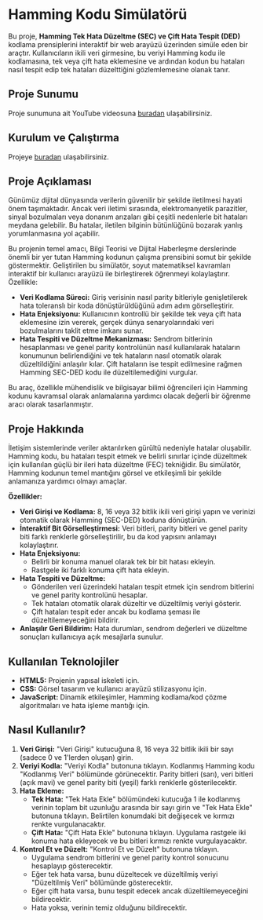 # Hamming Kodu Simülatörü

Bu proje, **Hamming Tek Hata Düzeltme (SEC) ve Çift Hata Tespit (DED)** kodlama prensiplerini interaktif bir web arayüzü üzerinden simüle eden bir araçtır. Kullanıcıların ikili veri girmesine, bu veriyi Hamming kodu ile kodlamasına, tek veya çift hata eklemesine ve ardından kodun bu hataları nasıl tespit edip tek hataları düzelttiğini gözlemlemesine olanak tanır.

## Proje Sunumu
Proje sunumuna ait YouTube videosuna [buradan]() ulaşabilirsiniz.

## Kurulum ve Çalıştırma

Projeye [buradan]() ulaşabilirsiniz.

## Proje Açıklaması

Günümüz dijital dünyasında verilerin güvenilir bir şekilde iletilmesi hayati önem taşımaktadır. Ancak veri iletimi sırasında, elektromanyetik parazitler, sinyal bozulmaları veya donanım arızaları gibi çeşitli nedenlerle bit hataları meydana gelebilir. Bu hatalar, iletilen bilginin bütünlüğünü bozarak yanlış yorumlanmasına yol açabilir.

Bu projenin temel amacı, Bilgi Teorisi ve Dijital Haberleşme derslerinde önemli bir yer tutan Hamming kodunun çalışma prensibini somut bir şekilde göstermektir. Geliştirilen bu simülatör, soyut matematiksel kavramları interaktif bir kullanıcı arayüzü ile birleştirerek öğrenmeyi kolaylaştırır. Özellikle:

* **Veri Kodlama Süreci:** Giriş verisinin nasıl parity bitleriyle genişletilerek hata toleranslı bir koda dönüştürüldüğünü adım adım görselleştirir.
* **Hata Enjeksiyonu:** Kullanıcının kontrollü bir şekilde tek veya çift hata eklemesine izin vererek, gerçek dünya senaryolarındaki veri bozulmalarını taklit etme imkanı sunar.
* **Hata Tespiti ve Düzeltme Mekanizması:** Sendrom bitlerinin hesaplanması ve genel parity kontrolünün nasıl kullanılarak hataların konumunun belirlendiğini ve tek hataların nasıl otomatik olarak düzeltildiğini anlaşılır kılar. Çift hataların ise tespit edilmesine rağmen Hamming SEC-DED kodu ile düzeltilemediğini vurgular.

Bu araç, özellikle mühendislik ve bilgisayar bilimi öğrencileri için Hamming kodunu kavramsal olarak anlamalarına yardımcı olacak değerli bir öğrenme aracı olarak tasarlanmıştır.

## Proje Hakkında

İletişim sistemlerinde veriler aktarılırken gürültü nedeniyle hatalar oluşabilir. Hamming kodu, bu hataları tespit etmek ve belirli sınırlar içinde düzeltmek için kullanılan güçlü bir ileri hata düzeltme (FEC) tekniğidir. Bu simülatör, Hamming kodunun temel mantığını görsel ve etkileşimli bir şekilde anlamanıza yardımcı olmayı amaçlar.

**Özellikler:**

* **Veri Girişi ve Kodlama:** 8, 16 veya 32 bitlik ikili veri girişi yapın ve verinizi otomatik olarak Hamming (SEC-DED) koduna dönüştürün.
* **İnteraktif Bit Görselleştirmesi:** Veri bitleri, parity bitleri ve genel parity biti farklı renklerle görselleştirilir, bu da kod yapısını anlamayı kolaylaştırır.
* **Hata Enjeksiyonu:**
    * Belirli bir konuma manuel olarak tek bir bit hatası ekleyin.
    * Rastgele iki farklı konuma çift hata ekleyin.
* **Hata Tespiti ve Düzeltme:**
    * Gönderilen veri üzerindeki hataları tespit etmek için sendrom bitlerini ve genel parity kontrolünü hesaplar.
    * Tek hataları otomatik olarak düzeltir ve düzeltilmiş veriyi gösterir.
    * Çift hataları tespit eder ancak bu kodlama şeması ile düzeltilemeyeceğini bildirir.
* **Anlaşılır Geri Bildirim:** Hata durumları, sendrom değerleri ve düzeltme sonuçları kullanıcıya açık mesajlarla sunulur.

## Kullanılan Teknolojiler

* **HTML5:** Projenin yapısal iskeleti için.
* **CSS:** Görsel tasarım ve kullanıcı arayüzü stilizasyonu için.
* **JavaScript:** Dinamik etkileşimler, Hamming kodlama/kod çözme algoritmaları ve hata işleme mantığı için.

## Nasıl Kullanılır?

1.  **Veri Girişi:** "Veri Girişi" kutucuğuna 8, 16 veya 32 bitlik ikili bir sayı (sadece 0 ve 1'lerden oluşan) girin.
2.  **Veriyi Kodla:** "Veriyi Kodla" butonuna tıklayın. Kodlanmış Hamming kodu "Kodlanmış Veri" bölümünde görünecektir. Parity bitleri (sarı), veri bitleri (açık mavi) ve genel parity biti (yeşil) farklı renklerle gösterilecektir.
3.  **Hata Ekleme:**
    * **Tek Hata:** "Tek Hata Ekle" bölümündeki kutucuğa 1 ile kodlanmış verinin toplam bit uzunluğu arasında bir sayı girin ve "Tek Hata Ekle" butonuna tıklayın. Belirtilen konumdaki bit değişecek ve kırmızı renkte vurgulanacaktır.
    * **Çift Hata:** "Çift Hata Ekle" butonuna tıklayın. Uygulama rastgele iki konuma hata ekleyecek ve bu bitleri kırmızı renkte vurgulayacaktır.
4.  **Kontrol Et ve Düzelt:** "Kontrol Et ve Düzelt" butonuna tıklayın.
    * Uygulama sendrom bitlerini ve genel parity kontrol sonucunu hesaplayıp gösterecektir.
    * Eğer tek hata varsa, bunu düzeltecek ve düzeltilmiş veriyi "Düzeltilmiş Veri" bölümünde gösterecektir.
    * Eğer çift hata varsa, bunu tespit edecek ancak düzeltilemeyeceğini bildirecektir.
    * Hata yoksa, verinin temiz olduğunu bildirecektir.

